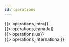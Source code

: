 ```yaml
---
id: operations
---
```


<div class="ops-intro" id="operations_intro">
    {{> operations_intro}}
</div>

<div class="ops-area-row">
    <div id="operations-canada" class="col-sm-4">
        {{> operations_canada}}
    </div>
    <div id="operations-us" class="col-sm-4">
        {{> operations_us}}
    </div>
    <div id="operations-international" class="col-sm-4">
        {{> operations_international}}
    </div>
</div>
